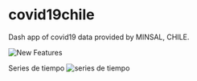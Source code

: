 # covid19chile
Dash app of covid19 data provided by MINSAL, CHILE.

![](https://raw.githubusercontent.com/martincontrerasu/covid19chile/master/new_Feature.gif "New Features")

Series de tiempo
![](https://raw.githubusercontent.com/martincontrerasu/covid19chile/master/covidatos.gif, "series de tiempo")
